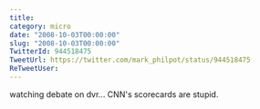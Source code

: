 ```yaml
---
title: 
category: micro
date: "2008-10-03T00:00:00"
slug: "2008-10-03T00:00:00"
TwitterId: 944518475
TweetUrl: https://twitter.com/mark_philpot/status/944518475
ReTweetUser: 
---
```


watching debate on dvr...  CNN's scorecards are stupid.